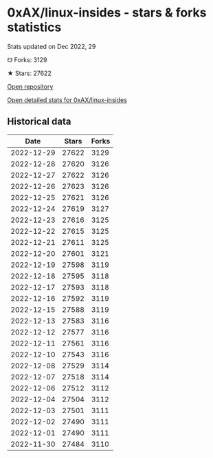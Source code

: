 # 0xAX/linux-insides - stars & forks statistics

Stats updated on Dec 2022, 29

☋ Forks: 3129

★ Stars: 27622

[Open repository](https://github.com/0xAX/linux-insides)

[Open detailed stats for 0xAX/linux-insides](https://reviewgithub.com/rep/0xAX/linux-insides)

## Historical data
| Date | Stars | Forks |
|------|-------|-------|
| 2022-12-29 | 27622 | 3129 | 
| 2022-12-28 | 27620 | 3126 | 
| 2022-12-27 | 27622 | 3126 | 
| 2022-12-26 | 27623 | 3126 | 
| 2022-12-25 | 27621 | 3126 | 
| 2022-12-24 | 27619 | 3127 | 
| 2022-12-23 | 27616 | 3125 | 
| 2022-12-22 | 27615 | 3125 | 
| 2022-12-21 | 27611 | 3125 | 
| 2022-12-20 | 27601 | 3121 | 
| 2022-12-19 | 27598 | 3119 | 
| 2022-12-18 | 27595 | 3118 | 
| 2022-12-17 | 27593 | 3118 | 
| 2022-12-16 | 27592 | 3119 | 
| 2022-12-15 | 27588 | 3119 | 
| 2022-12-13 | 27583 | 3116 | 
| 2022-12-12 | 27577 | 3116 | 
| 2022-12-11 | 27561 | 3116 | 
| 2022-12-10 | 27543 | 3116 | 
| 2022-12-08 | 27529 | 3114 | 
| 2022-12-07 | 27518 | 3114 | 
| 2022-12-06 | 27512 | 3112 | 
| 2022-12-04 | 27504 | 3112 | 
| 2022-12-03 | 27501 | 3111 | 
| 2022-12-02 | 27490 | 3111 | 
| 2022-12-01 | 27490 | 3111 | 
| 2022-11-30 | 27484 | 3110 | 


